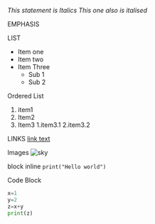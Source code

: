 *This statement is Italics*
_This one also is italised_

EMPHASIS

LIST
  - Item one
  - Item two
  - Item Three
    - Sub 1
    - Sub 2

  Ordered List
  1. item1
  2. Item2
  3. Item3
     1.item3.1
     2.item3.2

  LINKS
  [link text](https://nehmtech.com)

  Images
  ![sky](https://www.google.com/search?q=images&oq=images&gs_lcrp=EgZjaHJvbWUyDwgAEEUYORiDARixAxiABDIHCAEQABiABDIHCAIQABiABDIHCAMQABiABDIHCAQQABiABDIHCAUQABiABDIHCAYQABiABDIGCAcQRRg80gEIMTE0MGowajeoAgCwAgA&sourceid=chrome&ie=UTF-8#vhid=mkrWyfpfymx9sM&vssid=l)

  block
  inline
  `print("Hello world")`

  Code Block
  ```python
x=1
y=2
z=x+y
print(z)
```
